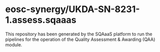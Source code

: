 # eosc-synergy/UKDA-SN-8231-1.assess.sqaaas
This repository has been generated by the SQAaaS platform to run the pipelines
for the operation of the
Quality Assessment & Awarding (QAA)
module.